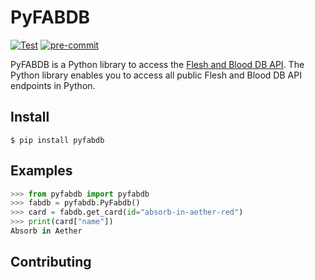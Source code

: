 # PyFABDB
[![Test](https://github.com/GonzalezAndrew/pyfabdb/actions/workflows/test.yml/badge.svg?branch=master)](https://github.com/GonzalezAndrew/pyfabdb/actions/workflows/test.yml)
[![pre-commit](https://github.com/GonzalezAndrew/pyfabdb/actions/workflows/pre-commit.yml/badge.svg?branch=master)](https://github.com/GonzalezAndrew/pyfabdb/actions/workflows/pre-commit.yml)

PyFABDB is a Python library to access the [Flesh and Blood DB API](https://fabdb.net/resources/api). The Python library enables you to access all public Flesh and Blood DB API endpoints in Python.

## Install
```
$ pip install pyfabdb
```

## Examples

```python
>>> from pyfabdb import pyfabdb
>>> fabdb = pyfabdb.PyFabdb()
>>> card = fabdb.get_card(id="absorb-in-aether-red")
>>> print(card["name"])
Absorb in Aether
```

## Contributing
